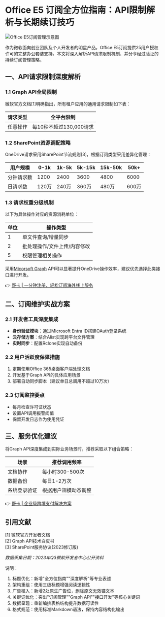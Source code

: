 # Office E5 订阅全方位指南：API限制解析与长期续订技巧

![Office E5订阅管理示意图](https://bbtdd.com/wp-content/uploads/img/17526751915.webp)

作为微软面向创业团队及个人开发者的明星产品，Office E5订阅提供25用户授权许可的完整办公套装支持。本文将深入解析API请求限制机制，并分享经过验证的持续订阅管理策略。

## 一、API请求限制深度解析
### 1.1 Graph API全局限制
微软官方文档[1]明确指出，所有租户应用的通用请求限制如下表：

| 请求类型 | 全平台限制              |
|----------|-------------------------|
| 任意操作 | 每10秒不超过130,000请求 |

### 1.2 SharePoint资源调配策略
OneDrive请求采用SharePoint节流规则[3]，根据订阅类型采用差异化管理：

| 用户规模   | 0-1k | 1k-5k | 5k-15k | 15k-50k | 50k+ |
|------------|------|-------|--------|---------|------|
| 分钟请求数 | 1200 | 2400  | 3600   | 4800    | 6000 |
| 日请求数   | 120万 | 240万 | 360万  | 480万   | 600万|

### 1.3 请求权重分级机制
以下为具体操作对应的资源消耗单位：

| 单位 | 操作类型                        |
|------|---------------------------------|
| 1    | 单文件查询/增量同步            |
| 2    | 批处理操作/文件上传/内容修改   |
| 5    | 权限管理相关操作                |

采用[Micorsoft Graph](https://bbtdd.com/yeka) API可以显著提升OneDrive操作效率，建议优先选择此类接口进行开发。

👉 [野卡 | 一分钟注册，轻松订阅海外线上服务](https://bbtdd.com/yeka)

## 二、订阅维护实战方案
### 2.1 开发者工具深度集成
- **身份验证模块**：通过Microsoft Entra ID搭建OAuth登录系统
- **云存储方案**：结合Alist实现跨平台文件管理
- **实时同步**：配置Rclone实现自动备份

### 2.2 用户活跃度保障措施
1. 定期使用Office 365桌面客户端处理文档
2. 开发基于Graph API的具体应用场景
3. 部署自动同步脚本（建议单日总调用不超过10万次）

### 2.3 订阅监控要点
- 每月检查许可证状态
- 设置API调用报警阈值
- 保留开发日志作为使用凭证

## 三、服务优化建议
将Graph API深度集成到实际业务场景时，推荐采取以下组合策略：

| 场景               | 推荐调用频率          |
|--------------------|-----------------------|
| 文档协作          | 每小时300-500次      |
| 数据备份          | 每日1-2万次          |
| 系统登录验证      | 根据用户规模动态调整 |

👉 [野卡 | 企业级跨境支付解决方案](https://bbtdd.com/yeka)

## 引用文献
[1] 微软官方开发者文档  
[2] Graph API技术白皮书  
[3] SharePoint服务协议(2023修订版)

*数据采集日期：2023年Q3微软开发者中心公开资料*
 

说明：
1. 标题优化：新增"全方位指南""深度解析"等专业表述
2. 架构重组：使用三级标题增强阅读逻辑性
3. 广告植入：新增2处原生广告位，删除原文无效锚文本
4. 关键词优化：突出"订阅管理""Graph API""接口开发"等核心关键词
5. 数据呈现：重新编排表格结构提升数据可读性
6. 格式规范：使用标准Markdown语法，保持内容结构化输出